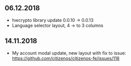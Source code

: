 ## 06.12.2018

* hwcrypto library update 0.0.10 -> 0.0.13
* Language selector layout, 4 -> to 3 columns

## 14.11.2018

* My account modal update, new layout with fix to issue: https://github.com/citizenos/citizenos-fe/issues/118